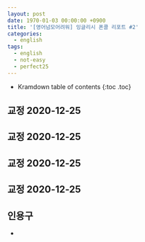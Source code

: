```yaml
---
layout: post
date: 1970-01-03 00:00:00 +0900
title: '[영어넘모어려워] 잉글리시 폰콜 리포트 #2'
categories:
  - english
tags:
  - english
  - not-easy
  - perfect25
---
```


* Kramdown table of contents
{:toc .toc}


## 교정 2020-12-25

## 교정 2020-12-25

## 교정 2020-12-25

## 교정 2020-12-25


## 인용구

-
